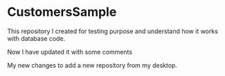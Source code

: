 # CustomersSample
This repository I created for testing purpose and understand how it works with database code.

Now I have updated it with some comments

My new changes to add a new repository from my desktop.